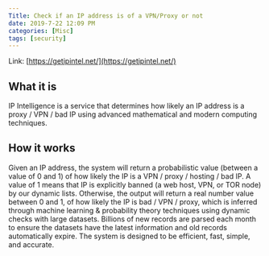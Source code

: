 ```yaml
---
Title: Check if an IP address is of a VPN/Proxy or not
date: 2019-7-22 12:09 PM
categories: [Misc]
tags: [security]
---
```


Link: [https://getipintel.net/](https://getipintel.net/)

## What it is
IP Intelligence is a service that determines how likely an IP address is a proxy / VPN / bad IP using advanced mathematical and modern computing techniques.

## How it works
Given an IP address, the system will return a probabilistic value (between a value of 0 and 1) of how likely the IP is a VPN / proxy / hosting / bad IP. A value of 1 means that IP is explicitly banned (a web host, VPN, or TOR node) by our dynamic lists. Otherwise, the output will return a real number value between 0 and 1, of how likely the IP is bad / VPN / proxy, which is inferred through machine learning & probability theory techniques using dynamic checks with large datasets. Billions of new records are parsed each month to ensure the datasets have the latest information and old records automatically expire. The system is designed to be efficient, fast, simple, and accurate.